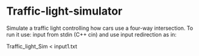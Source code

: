 # Traffic-light-simulator
Simulate a traffic light controlling how cars use a four-way intersection. 
To run it use:
input from stdin (C++ cin) and use input redirection as in:

Traffic_light_Sim < input1.txt
